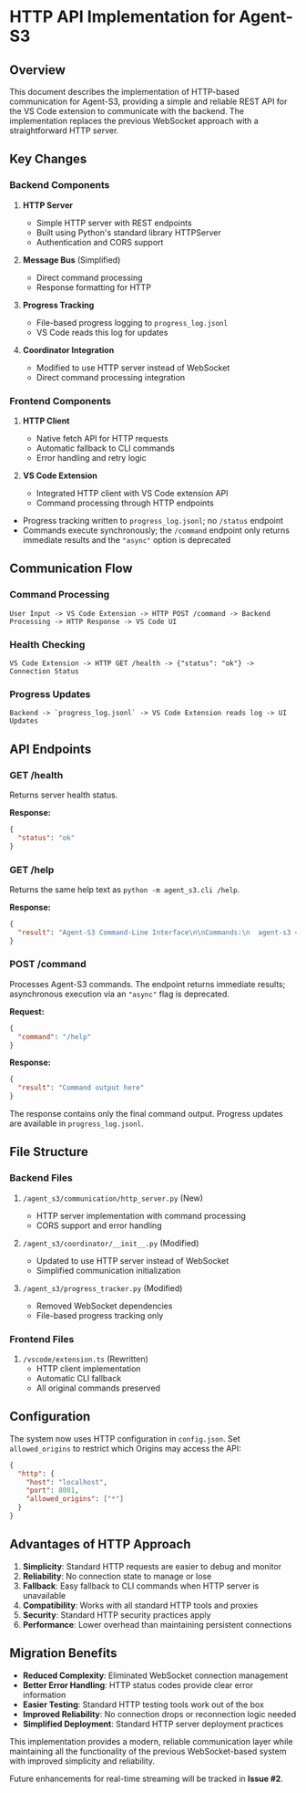 # HTTP API Implementation for Agent-S3

## Overview

This document describes the implementation of HTTP-based communication for Agent-S3, providing a simple and reliable REST API for the VS Code extension to communicate with the backend. The implementation replaces the previous WebSocket approach with a straightforward HTTP server.

## Key Changes

### Backend Components

1. **HTTP Server**
   - Simple HTTP server with REST endpoints
   - Built using Python's standard library HTTPServer
   - Authentication and CORS support

2. **Message Bus** (Simplified)
   - Direct command processing
   - Response formatting for HTTP

3. **Progress Tracking**
   - File-based progress logging to `progress_log.jsonl`
   - VS Code reads this log for updates

4. **Coordinator Integration**
   - Modified to use HTTP server instead of WebSocket
   - Direct command processing integration

### Frontend Components

1. **HTTP Client**
   - Native fetch API for HTTP requests
   - Automatic fallback to CLI commands
   - Error handling and retry logic

2. **VS Code Extension**
   - Integrated HTTP client with VS Code extension API
   - Command processing through HTTP endpoints
  - Progress tracking written to `progress_log.jsonl`; no `/status` endpoint
  - Commands execute synchronously; the `/command` endpoint only returns immediate results and the `"async"` option is deprecated

## Communication Flow

### Command Processing
```
User Input -> VS Code Extension -> HTTP POST /command -> Backend Processing -> HTTP Response -> VS Code UI
```

### Health Checking
```
VS Code Extension -> HTTP GET /health -> {"status": "ok"} -> Connection Status
```

### Progress Updates
```
Backend -> `progress_log.jsonl` -> VS Code Extension reads log -> UI Updates
```

## API Endpoints

### GET /health
Returns server health status.

**Response:**
```json
{
  "status": "ok"
}
```

### GET /help
Returns the same help text as `python -m agent_s3.cli /help`.

**Response:**
```json
{
  "result": "Agent-S3 Command-Line Interface\n\nCommands:\n  agent-s3 <prompt>          - Process a change request (full workflow)\n  ..."
}
```

### POST /command
Processes Agent-S3 commands. The endpoint returns immediate results; asynchronous execution via an `"async"` flag is deprecated.

**Request:**
```json
{
  "command": "/help"
}
```

**Response:**
```json
{
  "result": "Command output here"
}
```
The response contains only the final command output. Progress updates are available in `progress_log.jsonl`.
## File Structure

### Backend Files

1. `/agent_s3/communication/http_server.py` (New)
   - HTTP server implementation with command processing
   - CORS support and error handling

2. `/agent_s3/coordinator/__init__.py` (Modified)
   - Updated to use HTTP server instead of WebSocket
   - Simplified communication initialization

3. `/agent_s3/progress_tracker.py` (Modified)
   - Removed WebSocket dependencies
   - File-based progress tracking only

### Frontend Files

1. `/vscode/extension.ts` (Rewritten)
   - HTTP client implementation
   - Automatic CLI fallback
   - All original commands preserved

## Configuration

The system now uses HTTP configuration in `config.json`.
Set `allowed_origins` to restrict which Origins may access the API:

```json
{
  "http": {
    "host": "localhost",
    "port": 8081,
    "allowed_origins": ["*"]
  }
}
```

## Advantages of HTTP Approach

1. **Simplicity**: Standard HTTP requests are easier to debug and monitor
2. **Reliability**: No connection state to manage or lose
3. **Fallback**: Easy fallback to CLI commands when HTTP server is unavailable
4. **Compatibility**: Works with all standard HTTP tools and proxies
5. **Security**: Standard HTTP security practices apply
6. **Performance**: Lower overhead than maintaining persistent connections

## Migration Benefits

- **Reduced Complexity**: Eliminated WebSocket connection management
- **Better Error Handling**: HTTP status codes provide clear error information
- **Easier Testing**: Standard HTTP testing tools work out of the box
- **Improved Reliability**: No connection drops or reconnection logic needed
- **Simplified Deployment**: Standard HTTP server deployment practices

This implementation provides a modern, reliable communication layer while maintaining all the functionality of the previous WebSocket-based system with improved simplicity and reliability.

Future enhancements for real-time streaming will be tracked in **Issue #2**.
